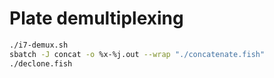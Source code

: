 # Plate demultiplexing

```bash
./i7-demux.sh
sbatch -J concat -o %x-%j.out --wrap "./concatenate.fish"
./declone.fish
```